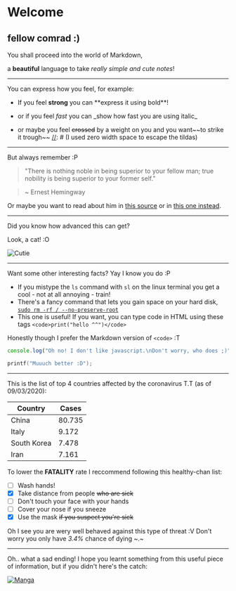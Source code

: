# Welcome
## fellow comrad :)

You shall proceed into the world of Markdown,

a **beautiful** language to take _really simple and cute notes_!

---

You can express how you feel, for example:
- If you feel __strong__ you can \*\*express it using bold\*\*!
+ or if you feel *fast* you can \_show how fast you are using italic\_
* or maybe you feel ~~crossed~~ by a weight on you and you want ​~​~to strike it trough​~​~
[//]: # (I used zero width space to escape the tildas)

---

But always remember :P
> "There is nothing noble in being superior to your fellow man; true nobility is being superior to your former self."

> ~ Ernest Hemingway

Or maybe you want to read about him in [this source](https://en.wikipedia.org/wiki/Ernest_Hemingway "Don't click the other guy there :I") or in [this one instead](https://www.imdb.com/name/nm0002133/).

---

Did you know how advanced this can get?

Look, a cat! :O

![Cutie](https://i.imgur.com/DMoZgQ7.png "Oh no! I hope it works :C")

---

Want some other interesting facts? Yay I know you do :P
- If you mistype the `ls` command with `sl` on the linux terminal you get a cool - not at all annoying - train!
- There's a fancy command that lets you gain space on your hard disk, [`sudo rm -rf / --no-preserve-root`](# "~ara ara~ I hope you didn't try this <3")
- This one is useful! If you want, you can type code in HTML using these tags `<code>print("hello ^^")</code>`

Honestly though I prefer the Markdown version of `<code>` :T
```javascript
console.log("Oh no! I don't like javascript.\nDon't worry, who does ;)");
```
~~~c
printf("Muuuch better :D");
~~~

---

This is the list of top 4 countries affected by the coronavirus T.T (as of 09/03/2020):

| Country | Cases |
| ------- | ----- |
| China   | 80.735 |
| Italy | 9.172 |
| South Korea | 7.478 |
| Iran | 7.161 |

To lower the **FATALITY** rate I reccommend following this healthy-chan list:
- [ ] Wash hands!
- [x] Take distance from people ~~who are sick~~
- [ ] Don't touch your face with your hands
- [ ] Cover your nose if you sneeze
- [x] Use the mask ~~if you suspect you're sick~~

Oh I see you are wery well behaved against this type of threat :V
Don't worry you only have _3.4%_ chance of dying ~.~

---

Oh.. what a sad ending!
I hope you learnt something from this useful piece of information, but if you didn't here's the catch:

[![Manga](https://imgur.com/dXr4A59.png)](https://www.quora.com/Whats-wrong-with-being-a-weeb?share=1 "Manga is literature!")

[//]: # (Sources)
[//]: # (https://daringfireball.net/projects/markdown/syntax)
[//]: # (https://github.com/adam-p/markdown-here/wiki/Markdown-Cheatsheet)
